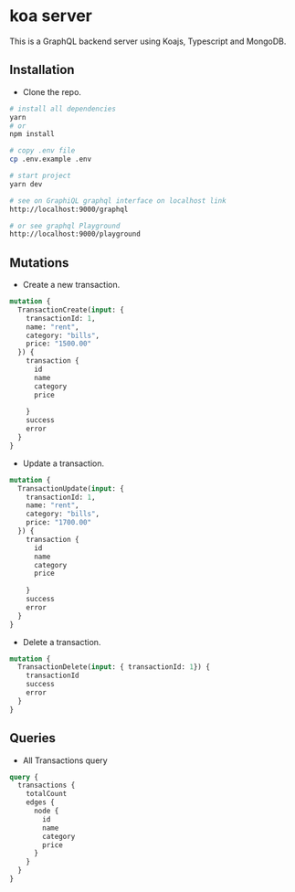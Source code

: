 # koa server

This is a GraphQL backend server using Koajs, Typescript and MongoDB.

## Installation

- Clone the repo.

```sh
# install all dependencies
yarn
# or
npm install

# copy .env file
cp .env.example .env

# start project
yarn dev

# see on GraphiQL graphql interface on localhost link
http://localhost:9000/graphql

# or see graphql Playground
http://localhost:9000/playground
```

## Mutations
- Create a new transaction.
```graphql 
mutation {
  TransactionCreate(input: {
    transactionId: 1,
    name: "rent",
    category: "bills",
    price: "1500.00"
  }) {
    transaction {
      id
      name
      category
      price
      
    }
    success 
    error
  }
}
```
- Update a transaction.
```graphql 
mutation {
  TransactionUpdate(input: {
    transactionId: 1,
    name: "rent",
    category: "bills",
    price: "1700.00"
  }) {
    transaction {
      id
      name
      category
      price
      
    }
    success 
    error
  }
}
```
- Delete a transaction.
```graphql 
mutation {
  TransactionDelete(input: { transactionId: 1}) {
    transactionId
    success 
    error
  }
}
```

## Queries

- All Transactions query
```graphql 
query {
  transactions {
    totalCount
    edges {
      node {
        id
        name
        category
        price
      }
    }
  }
}
```
